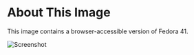 # About This Image

This image contains a browser-accessible version of Fedora 41.

![Screenshot][Image_Screenshot]

[Image_Screenshot]: https://info.kasmweb.com/hubfs/dockerhub/fedora-37-core.png "Image Screenshot"
